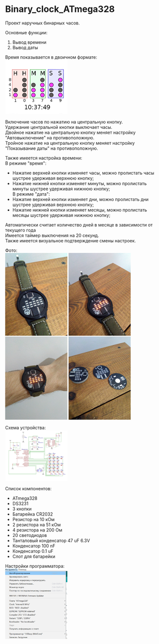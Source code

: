 # Binary_clock_ATmega328

Проект наручных бинарных часов.

Основные функции:
1) Вывод времени
2) Вывод даты

Время показывается в двоичном формате:</br>
<img src="Files/Скриншот 30-03-2020 145736.png" alt="drawing" width="200"/>

Включение часов по нажатию на центральную кнопку.</br>
Удержание центральной кнопки выключает часы.</br>
Двойное нажатие на центральную кнопку меняет настройку "Автовыключение" на противоположную.</br>
Тройное нажатие на центральную кнопку меняет настройку "Показывание даты" на противоположную.</br>

Также имеется настройка времени:</br>
В режиме "время":</br>
+ Нажатие верхней кнопки изменяет часы, можно пролистать часы шустрее удерживая верхнюю кнопку;</br>
+ Нажатие нижней кнопки изменяет минуты, можно пролистать минуты шустрее удерживая нижнюю кнопку;</br>
В режиме "дата":</br>
+ Нажатие верхней кнопки изменяет дни, можно пролистать дни шустрее удерживая верхнюю кнопку;</br>
+ Нажатие нижней кнопки изменяет месяцы, можно пролистать месяцы шустрее удерживая нижнюю кнопку;</br>

Автоматически считает количество дней в месяце в зависимости от текущего года</br>
Имеется таймер выключения на 20 секунд.</br>
Также имеется визуальное подтверждение смены настроек.</br>

Фото:
</br>
<img src="Files/IMG_20230420_185343_1.jpg" alt="drawing" width="200"/>
<img src="Files/IMG_20230420_185419_1.jpg" alt="drawing" width="200"/>
<img src="Files/IMG_20230420_185502.jpg" alt="drawing" width="200"/>
<img src="Files/IMG_20230420_190427_1.jpg" alt="drawing" width="200"/>

Схема устройства:
</br>
<img src="Files/Schematic_watch_2020-05-19_18-24-40-1.png" alt="drawing" width="200"/>

Список компонентов:
+ ATmega328
+ DS3231
+ 3 кнопки
+ Батарейка CR2032
+ Резистор на 10 кОм
+ 2 резистора на 51 кОм
+ 4 резистора на 200 Ом
+ 20 светодиодов 
+ Танталовый конденсатор 47 uF 6.3V
+ Конденсатор 100 nF
+ Конденсатор 0.1 uF
+ Слот для батарейки

Настройки программатора:
</br>
<img src="Files/Настройки программатора.png" alt="drawing" width="200"/>
